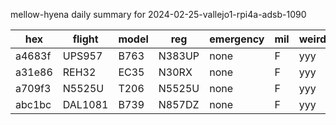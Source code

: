 mellow-hyena daily summary for 2024-02-25-vallejo1-rpi4a-adsb-1090

|hex|flight|model|reg|emergency|mil|weirdo|
|--|--|--|--|--|--|--|
|a4683f|UPS957|B763|N383UP|none|F|yyy|
|a31e86|REH32|EC35|N30RX|none|F|yyy|
|a709f3|N5525U|T206|N5525U|none|F|yyy|
|abc1bc|DAL1081|B739|N857DZ|none|F|yyy|

